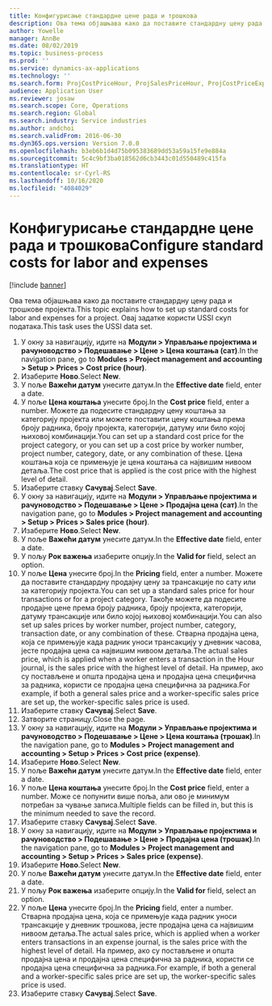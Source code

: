 ```yaml
---
title: Конфигурисање стандардне цене рада и трошкова
description: Ова тема објашњава како да поставите стандардну цену рада и трошкове пројекта.
author: Yowelle
manager: AnnBe
ms.date: 08/02/2019
ms.topic: business-process
ms.prod: ''
ms.service: dynamics-ax-applications
ms.technology: ''
ms.search.form: ProjCostPriceHour, ProjSalesPriceHour, ProjCostPriceExpense, ProjSalesPriceCost
audience: Application User
ms.reviewer: josaw
ms.search.scope: Core, Operations
ms.search.region: Global
ms.search.industry: Service industries
ms.author: andchoi
ms.search.validFrom: 2016-06-30
ms.dyn365.ops.version: Version 7.0.0
ms.openlocfilehash: b3eb6b1d4d75b095383689dd53a59a15fe9e884a
ms.sourcegitcommit: 5c4c9bf3ba018562d6cb3443c01d550489c415fa
ms.translationtype: HT
ms.contentlocale: sr-Cyrl-RS
ms.lasthandoff: 10/16/2020
ms.locfileid: "4084029"
---
```

# <a name="configure-standard-costs-for-labor-and-expenses"></a><span data-ttu-id="074c4-103">Конфигурисање стандардне цене рада и трошкова</span><span class="sxs-lookup"><span data-stu-id="074c4-103">Configure standard costs for labor and expenses</span></span>

[!include [banner](../../includes/banner.md)]

<span data-ttu-id="074c4-104">Ова тема објашњава како да поставите стандардну цену рада и трошкове пројекта.</span><span class="sxs-lookup"><span data-stu-id="074c4-104">This topic explains how to set up standard costs for labor and expenses for a project.</span></span> <span data-ttu-id="074c4-105">Овај задатке користи USSI скуп података.</span><span class="sxs-lookup"><span data-stu-id="074c4-105">This task uses the USSI data set.</span></span>

1. <span data-ttu-id="074c4-106">У окну за навигацију, идите на **Модули > Управљање пројектима и рачуноводство > Подешавање > Цене > Цена коштања (сат)**.</span><span class="sxs-lookup"><span data-stu-id="074c4-106">In the navigation pane, go to **Modules > Project management and accounting > Setup > Prices > Cost price (hour)**.</span></span>
2. <span data-ttu-id="074c4-107">Изаберите **Ново**.</span><span class="sxs-lookup"><span data-stu-id="074c4-107">Select **New**.</span></span>
3. <span data-ttu-id="074c4-108">У поље **Важећи датум** унесите датум.</span><span class="sxs-lookup"><span data-stu-id="074c4-108">In the **Effective date** field, enter a date.</span></span>
4. <span data-ttu-id="074c4-109">У поље **Цена коштања** унесите број.</span><span class="sxs-lookup"><span data-stu-id="074c4-109">In the **Cost price** field, enter a number.</span></span> <span data-ttu-id="074c4-110">Можете да подесите стандардну цену коштања за категорију пројекта или можете поставити цену коштања према броју радника, броју пројекта, категорији, датуму или било којој њиховој комбинацији.</span><span class="sxs-lookup"><span data-stu-id="074c4-110">You can set up a standard cost price for the project category, or you can set up a cost price by worker number, project number, category, date, or any combination of these.</span></span> <span data-ttu-id="074c4-111">Цена коштања која се примењује је цена коштања са највишим нивоом детаља.</span><span class="sxs-lookup"><span data-stu-id="074c4-111">The cost price that is applied is the cost price with the highest level of detail.</span></span>  
5. <span data-ttu-id="074c4-112">Изаберите ставку **Сачувај**.</span><span class="sxs-lookup"><span data-stu-id="074c4-112">Select **Save**.</span></span>
6. <span data-ttu-id="074c4-113">У окну за навигацију, идите на **Модули > Управљање пројектима и рачуноводство > Подешавање > Цене > Продајна цена (сат)**.</span><span class="sxs-lookup"><span data-stu-id="074c4-113">In the navigation pane, go to **Modules > Project management and accounting > Setup > Prices > Sales price (hour)**.</span></span>
7. <span data-ttu-id="074c4-114">Изаберите **Ново**.</span><span class="sxs-lookup"><span data-stu-id="074c4-114">Select **New**.</span></span>
8. <span data-ttu-id="074c4-115">У поље **Важећи датум** унесите датум.</span><span class="sxs-lookup"><span data-stu-id="074c4-115">In the **Effective date** field, enter a date.</span></span>
9. <span data-ttu-id="074c4-116">У пољу **Рок важења** изаберите опцију.</span><span class="sxs-lookup"><span data-stu-id="074c4-116">In the **Valid for** field, select an option.</span></span>
10. <span data-ttu-id="074c4-117">У поље **Цена** унесите број.</span><span class="sxs-lookup"><span data-stu-id="074c4-117">In the **Pricing** field, enter a number.</span></span> <span data-ttu-id="074c4-118">Можете да поставите стандардну продајну цену за трансакције по сату или за категорију пројекта.</span><span class="sxs-lookup"><span data-stu-id="074c4-118">You can set up a standard sales price for hour transactions or for a project category.</span></span> <span data-ttu-id="074c4-119">Такође можете да подесите продајне цене према броју радника, броју пројекта, категорији, датуму трансакције или било којој њиховој комбинацији.</span><span class="sxs-lookup"><span data-stu-id="074c4-119">You can also set up sales prices by worker number, project number, category, transaction date, or any combination of these.</span></span> <span data-ttu-id="074c4-120">Стварна продајна цена, која се примењује када радник уноси трансакцију у дневник часова, јесте продајна цена са највишим нивоом детаља.</span><span class="sxs-lookup"><span data-stu-id="074c4-120">The actual sales price, which is applied when a worker enters a transaction in the Hour journal, is the sales price with the highest level of detail.</span></span> <span data-ttu-id="074c4-121">На пример, ако су постављене и општа продајна цена и продајна цена специфична за радника, користи се продајна цена специфична за радника.</span><span class="sxs-lookup"><span data-stu-id="074c4-121">For example, if both a general sales price and a worker-specific sales price are set up, the worker-specific sales price is used.</span></span>  
11. <span data-ttu-id="074c4-122">Изаберите ставку **Сачувај**.</span><span class="sxs-lookup"><span data-stu-id="074c4-122">Select **Save**.</span></span>
12. <span data-ttu-id="074c4-123">Затворите страницу.</span><span class="sxs-lookup"><span data-stu-id="074c4-123">Close the page.</span></span>
13. <span data-ttu-id="074c4-124">У окну за навигацију, идите на **Модули > Управљање пројектима и рачуноводство > Подешавање > Цене > Цена коштања (трошак)**.</span><span class="sxs-lookup"><span data-stu-id="074c4-124">In the navigation pane, go to **Modules > Project management and accounting > Setup > Prices > Cost price (expense)**.</span></span>
14. <span data-ttu-id="074c4-125">Изаберите **Ново**.</span><span class="sxs-lookup"><span data-stu-id="074c4-125">Select **New**.</span></span>
15. <span data-ttu-id="074c4-126">У поље **Важећи датум** унесите датум.</span><span class="sxs-lookup"><span data-stu-id="074c4-126">In the **Effective date** field, enter a date.</span></span>
16. <span data-ttu-id="074c4-127">У поље **Цена коштања** унесите број.</span><span class="sxs-lookup"><span data-stu-id="074c4-127">In the **Cost price** field, enter a number.</span></span> <span data-ttu-id="074c4-128">Може се попунити више поља, али ово је минимум потребан за чување записа.</span><span class="sxs-lookup"><span data-stu-id="074c4-128">Multiple fields can be filled in, but this is the minimum needed to save the record.</span></span>  
17. <span data-ttu-id="074c4-129">Изаберите ставку **Сачувај**.</span><span class="sxs-lookup"><span data-stu-id="074c4-129">Select **Save**.</span></span>
18. <span data-ttu-id="074c4-130">У окну за навигацију, идите на **Модули > Управљање пројектима и рачуноводство > Подешавање > Цене > Продајна цена (трошак)**.</span><span class="sxs-lookup"><span data-stu-id="074c4-130">In the navigation pane, go to **Modules > Project management and accounting > Setup > Prices > Sales price (expense)**.</span></span>
19. <span data-ttu-id="074c4-131">Изаберите **Ново**.</span><span class="sxs-lookup"><span data-stu-id="074c4-131">Select **New**.</span></span>
20. <span data-ttu-id="074c4-132">У поље **Важећи датум** унесите датум.</span><span class="sxs-lookup"><span data-stu-id="074c4-132">In the **Effective date** field, enter a date.</span></span>
21. <span data-ttu-id="074c4-133">У пољу **Рок важења** изаберите опцију.</span><span class="sxs-lookup"><span data-stu-id="074c4-133">In the **Valid for** field, select an option.</span></span>
22. <span data-ttu-id="074c4-134">У поље **Цена** унесите број.</span><span class="sxs-lookup"><span data-stu-id="074c4-134">In the **Pricing** field, enter a number.</span></span> <span data-ttu-id="074c4-135">Стварна продајна цена, која се примењује када радник уноси трансакције у дневник трошкова, јесте продајна цена са највишим нивоом детаља.</span><span class="sxs-lookup"><span data-stu-id="074c4-135">The actual sales price, which is applied when a worker enters transactions in an expense journal, is the sales price with the highest level of detail.</span></span> <span data-ttu-id="074c4-136">На пример, ако су постављене и општа продајна цена и продајна цена специфична за радника, користи се продајна цена специфична за радника.</span><span class="sxs-lookup"><span data-stu-id="074c4-136">For example, if both a general and a worker-specific sales price are set up, the worker-specific sales price is used.</span></span>  
23. <span data-ttu-id="074c4-137">Изаберите ставку **Сачувај**.</span><span class="sxs-lookup"><span data-stu-id="074c4-137">Select **Save**.</span></span>

